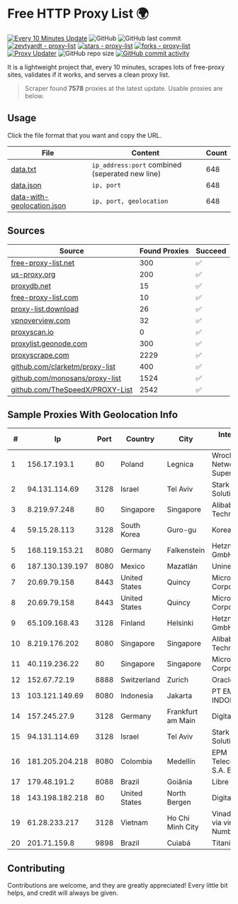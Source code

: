 
# Free HTTP Proxy List 🌍

[![Every 10 Minutes Update](https://github.com/mertguvencli/http-proxy-list/actions/workflows/main.yml/badge.svg?branch=main)](https://github.com/mertguvencli/http-proxy-list/actions/workflows/main.yml)
![GitHub](https://img.shields.io/github/license/mertguvencli/http-proxy-list)
![GitHub last commit](https://img.shields.io/github/last-commit/mertguvencli/http-proxy-list)
[![zevtyardt - proxy-list](https://img.shields.io/static/v1?label=zevtyardt&message=proxy-list&color=blue&logo=github)](https://github.com/zevtyardt/proxy-list "Go to GitHub repo")
[![stars - proxy-list](https://img.shields.io/github/stars/zevtyardt/proxy-list?style=social)](https://github.com/zevtyardt/proxy-list)
[![forks - proxy-list](https://img.shields.io/github/forks/zevtyardt/proxy-list?style=social)](https://github.com/zevtyardt/proxy-list)
[![Proxy Updater](https://github.com/zevtyardt/proxy-list/workflows/Proxy%20Updater/badge.svg)](https://github.com/zevtyardt/proxy-list/actions?query=workflow:"Proxy+Updater")
![GitHub repo size](https://img.shields.io/github/repo-size/zevtyardt/proxy-list)
[![GitHub commit activity](https://img.shields.io/github/commit-activity/m/zevtyardt/proxy-list?logo=commits)](https://github.com/zevtyardt/proxy-list/commits/main)

It is a lightweight project that, every 10 minutes, scrapes lots of free-proxy sites, validates if it works, and serves a clean proxy list.

> Scraper found **7578** proxies at the latest update. Usable proxies are below.

## Usage

Click the file format that you want and copy the URL.

|File|Content|Count|
|----|-------|-----|
|[data.txt](https://raw.githubusercontent.com/mertguvencli/http-proxy-list/main/proxy-list/data.txt)|`ip_address:port` combined (seperated new line)|648|
|[data.json](https://raw.githubusercontent.com/mertguvencli/http-proxy-list/main/proxy-list/data.json)|`ip, port`|648|
|[data-with-geolocation.json](https://raw.githubusercontent.com/mertguvencli/http-proxy-list/main/proxy-list/data-with-geolocation.json)|`ip, port, geolocation`|648|

## Sources

|Source|Found Proxies|Succeed|
|------|-------------|-------|
|[free-proxy-list.net](https://free-proxy-list.net)|300|✅|
|[us-proxy.org](https://www.us-proxy.org)|200|✅|
|[proxydb.net](http://proxydb.net)|15|✅|
|[free-proxy-list.com](https://free-proxy-list.com/?page=&port=&type%5B%5D=http&type%5B%5D=https&up_time=0&search=Search)|10|✅|
|[proxy-list.download](https://www.proxy-list.download/HTTP)|26|✅|
|[vpnoverview.com](https://vpnoverview.com/privacy/anonymous-browsing/free-proxy-servers)|32|✅|
|[proxyscan.io](https://www.proxyscan.io)|0|✅|
|[proxylist.geonode.com](https://proxylist.geonode.com/api/proxy-list?limit=300&page=1&sort_by=lastChecked&sort_type=desc&protocols=http,https)|300|✅|
|[proxyscrape.com](https://api.proxyscrape.com/v2/?request=displayproxies&protocol=http&timeout=10000&country=all&ssl=all&anonymity=all)|2229|✅|
|[github.com/clarketm/proxy-list](https://raw.githubusercontent.com/clarketm/proxy-list/master/proxy-list-raw.txt)|400|✅|
|[github.com/monosans/proxy-list](https://raw.githubusercontent.com/monosans/proxy-list/main/proxies/http.txt)|1524|✅|
|[github.com/TheSpeedX/PROXY-List](https://raw.githubusercontent.com/TheSpeedX/PROXY-List/master/http.txt)|2542|✅|


## Sample Proxies With Geolocation Info

|#|Ip|Port|Country|City|Internet Service Provider|
|-|--|----|-------|----|-------------------------|
|1|156.17.193.1|80|Poland|Legnica|Wroclaw Centre of Networking and Supercomputing|
|2|94.131.114.69|3128|Israel|Tel Aviv|Stark Industries Solutions LTD|
|3|8.219.97.248|80|Singapore|Singapore|Alibaba (US) Technology Co., Ltd.|
|4|59.15.28.113|3128|South Korea|Guro-gu|Korea Telecom|
|5|168.119.153.21|8080|Germany|Falkenstein|Hetzner Online GmbH|
|6|187.130.139.197|8080|Mexico|Mazatlán|Uninet S.A. de C.V.|
|7|20.69.79.158|8443|United States|Quincy|Microsoft Corporation|
|8|20.69.79.158|8443|United States|Quincy|Microsoft Corporation|
|9|65.109.168.43|3128|Finland|Helsinki|Hetzner Online GmbH|
|10|8.219.176.202|8080|Singapore|Singapore|Alibaba (US) Technology Co., Ltd.|
|11|40.119.236.22|80|Singapore|Singapore|Microsoft Corporation|
|12|152.67.72.19|8888|Switzerland|Zurich|Oracle Corporation|
|13|103.121.149.69|8080|Indonesia|Jakarta|PT EMERIO INDONESIA|
|14|157.245.27.9|3128|Germany|Frankfurt am Main|DigitalOcean, LLC|
|15|94.131.114.69|3128|Israel|Tel Aviv|Stark Industries Solutions LTD|
|16|181.205.204.218|8080|Colombia|Medellín|EPM Telecomunicaciones S.A. E.S.P.|
|17|179.48.191.2|8088|Brazil|Goiânia|Libre Telecom Eireli|
|18|143.198.182.218|80|United States|North Bergen|DigitalOcean, LLC|
|19|61.28.233.217|3128|Vietnam|Ho Chi Minh City|Vinadata broadcast via vinagame AS Number|
|20|201.71.159.8|9898|Brazil|Cuiabá|Titania Telecom|



## Contributing

Contributions are welcome, and they are greatly appreciated! Every
little bit helps, and credit will always be given.

